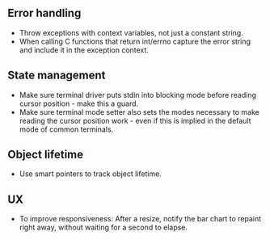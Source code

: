 ## Error handling

* Throw exceptions with context variables, not just a constant string.
* When calling C functions that return int/errno capture the error string
and include it in the exception context.

## State management

* Make sure terminal driver puts stdin into blocking mode before reading cursor
position - make this a guard.
* Make sure terminal mode setter also sets the modes necessary to make
reading the cursor position work - even if this is implied in the default
mode of common terminals.

## Object lifetime

* Use smart pointers to track object lifetime.

## UX

* To improve responsiveness: After a resize, notify the bar chart to repaint right away, without waiting for a second to elapse.